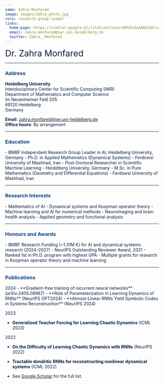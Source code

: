 ```yaml
---
name: Zahra Monfared
image: images/Zahra_photo.jpg
role: research-group-leader
links:
  home-page: https://scholar.google.pl/citations?user=OPUIwIoAAAAJ&hl=en
  email: zahra.monfared@iwr.uni-heidelberg.de 
  twitter: Zahra__Monfared
---
```


<span style="font-size: 2em; color: #072140;">Dr. Zahra Monfared</span>

---

### <span style="color: #114584;">Address</span>

<span style="color: #072140;">**Heidelberg University**  
Interdisciplinary Center for Scientific Computing (IWR)  
Department of Mathematics and Computer Science  
Im Neuenheimer Feld 205  
69120 Heidelberg  
Germany</span>

<span style="color: #072140;"><strong>Email</strong>: <a href="mailto:zahra.monfared@iwr.uni-heidelberg.de" style="color: #114584;">zahra.monfared@iwr.uni-heidelberg.de</a></span>  
<span style="color: #072140;"><strong>Office hours</strong>: By arrangement</span>

---

### <span style="color: #114584;">Education</span>

<span style="color: #072140;">
- BMBF Independent Research Group Leader in AI, Heidelberg University, Germany  
- Ph.D. in Applied Mathematics (Dynamical Systems) - Ferdowsi University of Mashhad, Iran  
- Post-Doctoral Researcher in Scientific Machine Learning - Heidelberg University, Germany  
- M.Sc. in Pure Mathematics (Geometry and Differential Equations) - Ferdowsi University of Mashhad, Iran  
</span>

---

### <span style="color: #114584;">Research Interests</span>

<span style="color: #072140;">
- Mathematics of AI  
- Dynamical systems and Koopman operator theory  
- Machine learning and AI for numerical methods  
- Neuroimaging and brain health analysis  
- Applied geometry and functional analysis  
</span>

---

### <span style="color: #114584;">Honours and Awards</span>

<span style="color: #072140;">
- BMBF Research Funding (~1.31M €) for AI and dynamical systems research (2024–2027)  
- NeurIPS Outstanding Reviewer Award, 2021  
- Ranked 1st in Ph.D. program with highest GPA  
- Multiple grants for research in Koopman operator theory and machine learning  
</span>

---

### <span style="color: #114584;">Publications</span>

<span style="color: #072140;">
2024  
- **Gradient-free training of recurrent neural networks** (arXiv:2405.08967)  
- **Role of Parameterization in Learning Dynamics of RNNs** (NeurIPS OPT2024)  
- **Almost-Linear RNNs Yield Symbolic Codes in Systems Reconstruction** (NeurIPS 2024)  

2023  
- **Generalized Teacher Forcing for Learning Chaotic Dynamics** (ICML 2023)  

2022  
- **On the Difficulty of Learning Chaotic Dynamics with RNNs** (NeurIPS 2022)  
- **Tractable dendritic RNNs for reconstructing nonlinear dynamical systems** (ICML 2022)  

- See [Google Scholar](https://scholar.google.pl/citations?user=OPUIwIoAAAAJ&hl=en) for the full list.
</span>
